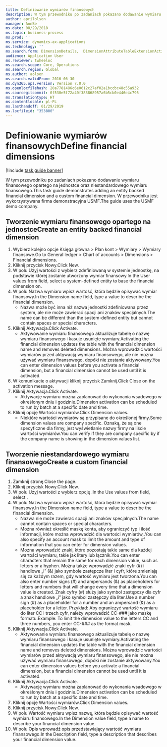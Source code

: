 ```yaml
---
title: Definiowanie wymiarów finansowych
description: W tym przewodniku po zadaniach pokazano dodawanie wymiaru finansowego opartego na jednostce oraz niestandardowego wymiaru finansowego.
author: aprilolson
manager: AnnBe
ms.date: 08/29/2018
ms.topic: business-process
ms.prod: ''
ms.service: dynamics-ax-applications
ms.technology: ''
ms.search.form: DimensionDetails,  DimensionAttributeTableExtensionActivate, DimensionValueDetails
audience: Application User
ms.reviewer: twheeloc
ms.search.scope: Core, Operations
ms.search.region: Global
ms.author: aolson
ms.search.validFrom: 2016-06-30
ms.dyn365.ops.version: Version 7.0.0
ms.openlocfilehash: 20a7781486c6e0612c27af02a1bccbc48c55a932
ms.sourcegitcommit: 0f530e5f72a40f383868957a6b5cb0e446e4c795
ms.translationtype: HT
ms.contentlocale: pl-PL
ms.lasthandoff: 01/29/2019
ms.locfileid: "353800"
---
```

# <a name="define-financial-dimensions"></a><span data-ttu-id="15696-103">Definiowanie wymiarów finansowych</span><span class="sxs-lookup"><span data-stu-id="15696-103">Define financial dimensions</span></span>

[!include [task guide banner](../../includes/task-guide-banner.md)]

<span data-ttu-id="15696-104">W tym przewodniku po zadaniach pokazano dodawanie wymiaru finansowego opartego na jednostce oraz niestandardowego wymiaru finansowego.</span><span class="sxs-lookup"><span data-stu-id="15696-104">This task guide demonstrates adding an entity backed financial dimension and a custom financial dimension.</span></span>  <span data-ttu-id="15696-105">W przewodniku jest wykorzystywana firma demonstracyjna USMF.</span><span class="sxs-lookup"><span data-stu-id="15696-105">The guide uses the USMF demo company.</span></span>


## <a name="create-an-entity-backed-financial-dimension"></a><span data-ttu-id="15696-106">Tworzenie wymiaru finansowego opartego na jednostce</span><span class="sxs-lookup"><span data-stu-id="15696-106">Create an entity backed financial dimension</span></span>
1. <span data-ttu-id="15696-107">Wybierz kolejno opcje Księga główna > Plan kont > Wymiary > Wymiary finansowe.</span><span class="sxs-lookup"><span data-stu-id="15696-107">Go to General ledger > Chart of accounts > Dimensions > Financial dimensions.</span></span>
2. <span data-ttu-id="15696-108">Kliknij przycisk Nowy.</span><span class="sxs-lookup"><span data-stu-id="15696-108">Click New.</span></span>
3. <span data-ttu-id="15696-109">W polu Użyj wartości z wybierz zdefiniowaną w systemie jednostkę, na podstawie której zostanie utworzony wymiar finansowy.</span><span class="sxs-lookup"><span data-stu-id="15696-109">In the User values from field, select a system-defined entity to base the financial dimension on.</span></span> 
4. <span data-ttu-id="15696-110">W polu Nazwa wymiaru wpisz wartość, która będzie opisywać wymiar finansowy.</span><span class="sxs-lookup"><span data-stu-id="15696-110">In the Dimension name field, type a value to describe the financial dimension.</span></span>
    * <span data-ttu-id="15696-111">Nazwa może być inna niż nazwa jednostki zdefiniowana przez system, ale nie może zawierać spacji ani znaków specjalnych.</span><span class="sxs-lookup"><span data-stu-id="15696-111">The name can be different than the system-defined entity but cannot contain spaces or special characters.</span></span>  
5. <span data-ttu-id="15696-112">Kliknij Aktywacja.</span><span class="sxs-lookup"><span data-stu-id="15696-112">Click Activate.</span></span>
    * <span data-ttu-id="15696-113">Aktywowanie wymiaru finansowego aktualizuje tabelę o nazwę wymiaru finansowego i kasuje usunięte wymiary.</span><span class="sxs-lookup"><span data-stu-id="15696-113">Activating the financial dimension updates the table with the financial dimension name and removes deleted dimensions.</span></span> <span data-ttu-id="15696-114">Można wprowadzić wartości wymiarów przed aktywacją wymiaru finansowego, ale nie można używać wymiaru finansowego, dopóki nie zostanie aktywowany.</span><span class="sxs-lookup"><span data-stu-id="15696-114">You can enter dimension values before you activate a financial dimension, but a financial dimension cannot be used until it is activated.</span></span>  
6. <span data-ttu-id="15696-115">W komunikacie o aktywacji kliknij przycisk Zamknij.</span><span class="sxs-lookup"><span data-stu-id="15696-115">Click Close on the activation message.</span></span>
7. <span data-ttu-id="15696-116">Kliknij Aktywacja.</span><span class="sxs-lookup"><span data-stu-id="15696-116">Click Activate.</span></span>
    * <span data-ttu-id="15696-117">Aktywację wymiaru można zaplanować do wykonania wsadowego w określonym dniu i godzinie.</span><span class="sxs-lookup"><span data-stu-id="15696-117">Dimension activation can be scheduled to run by batch at a specific date and time.</span></span>  
8. <span data-ttu-id="15696-118">Kliknij opcję Wartości wymiarów.</span><span class="sxs-lookup"><span data-stu-id="15696-118">Click Dimension values.</span></span>
    * <span data-ttu-id="15696-119">Niektóre wartości wymiarów są przypisane do określonej firmy.</span><span class="sxs-lookup"><span data-stu-id="15696-119">Some dimension values are company specific.</span></span> <span data-ttu-id="15696-120">Oznaką, że są one specyficzne dla firmy, jest wyświetlanie nazwy firmy na liście wartości wymiarów.</span><span class="sxs-lookup"><span data-stu-id="15696-120">You can verify if they are company specific by if the company name is showing in the dimension values list.</span></span>  

## <a name="create-a-custom-financial-dimension"></a><span data-ttu-id="15696-121">Tworzenie niestandardowego wymiaru finansowego</span><span class="sxs-lookup"><span data-stu-id="15696-121">Create a custom financial dimension</span></span>
1. <span data-ttu-id="15696-122">Zamknij stronę.</span><span class="sxs-lookup"><span data-stu-id="15696-122">Close the page.</span></span>
2. <span data-ttu-id="15696-123">Kliknij przycisk Nowy.</span><span class="sxs-lookup"><span data-stu-id="15696-123">Click New.</span></span>
3. <span data-ttu-id="15696-124">W polu Użyj wartości z wybierz opcję <Custom dimension>.</span><span class="sxs-lookup"><span data-stu-id="15696-124">In the Use values from field, select <Custom dimension>.</span></span>
4. <span data-ttu-id="15696-125">W polu Nazwa wymiaru wpisz wartość, która będzie opisywać wymiar finansowy.</span><span class="sxs-lookup"><span data-stu-id="15696-125">In the Dimension name field, type a value to describe the financial dimension.</span></span>
    * <span data-ttu-id="15696-126">Nazwa nie może zawierać spacji ani znaków specjalnych.</span><span class="sxs-lookup"><span data-stu-id="15696-126">The name cannot contain spaces or special characters.</span></span>  
    * <span data-ttu-id="15696-127">Można również określić maskę konta, aby ograniczyć typ i ilość informacji, które można wprowadzić dla wartości wymiarów,.</span><span class="sxs-lookup"><span data-stu-id="15696-127">You can also specify an account mask to limit the amount and type of information that you can enter for dimension values.</span></span>   
    * <span data-ttu-id="15696-128">Można wprowadzić znaki, które pozostają takie same dla każdej wartości wymiaru, takie jak litery lub łącznik.</span><span class="sxs-lookup"><span data-stu-id="15696-128">You can enter characters that remain the same for each dimension value, such as letters or a hyphen.</span></span> <span data-ttu-id="15696-129">Można także wprowadzić znaki cyfr (#) i handlowe „i” (&) jako symbole zastępcze liter i cyfr, które zmieniają się za każdym razem, gdy wartość wymiaru jest tworzona.</span><span class="sxs-lookup"><span data-stu-id="15696-129">You can also enter number signs (#) and ampersands (&) as placeholders for letters and numbers that will change every time that a dimension value is created.</span></span> <span data-ttu-id="15696-130">Znak cyfry (#) służy jako symbol zastępczy dla cyfr a znak handlowe „i” jako symbol zastępczy dla liter.</span><span class="sxs-lookup"><span data-stu-id="15696-130">Use a number sign (#) as a placeholder for a number and an ampersand (&) as a placeholder for a letter.</span></span>  <span data-ttu-id="15696-131">Przykład: Aby ograniczyć wartość wymiaru do liter CC i trzech cyfr, należy wprowadzić CC-### jako maskę formatu.</span><span class="sxs-lookup"><span data-stu-id="15696-131">Example: To limit the dimension value to the letters CC and three numbers, you enter CC-### as the format mask.</span></span>  
5. <span data-ttu-id="15696-132">Kliknij Aktywacja.</span><span class="sxs-lookup"><span data-stu-id="15696-132">Click Activate.</span></span>
    * <span data-ttu-id="15696-133">Aktywowanie wymiaru finansowego aktualizuje tabelę o nazwę wymiaru finansowego i kasuje usunięte wymiary.</span><span class="sxs-lookup"><span data-stu-id="15696-133">Activating the financial dimension updates the table with the financial dimension name and removes deleted dimensions.</span></span> <span data-ttu-id="15696-134">Można wprowadzić wartości wymiarów przed aktywacją wymiaru finansowego, ale nie można używać wymiaru finansowego, dopóki nie zostanie aktywowany.</span><span class="sxs-lookup"><span data-stu-id="15696-134">You can enter dimension values before you activate a financial dimension, but a financial dimension cannot be used until it is activated.</span></span>  
6. <span data-ttu-id="15696-135">Kliknij Aktywacja.</span><span class="sxs-lookup"><span data-stu-id="15696-135">Click Activate.</span></span>
    * <span data-ttu-id="15696-136">Aktywację wymiaru można zaplanować do wykonania wsadowego w określonym dniu i godzinie.</span><span class="sxs-lookup"><span data-stu-id="15696-136">Dimension activation can be scheduled to run by batch at a specific date and time.</span></span>  
7. <span data-ttu-id="15696-137">Kliknij opcję Wartości wymiarów.</span><span class="sxs-lookup"><span data-stu-id="15696-137">Click Dimension values.</span></span>
8. <span data-ttu-id="15696-138">Kliknij przycisk Nowy.</span><span class="sxs-lookup"><span data-stu-id="15696-138">Click New.</span></span>
9. <span data-ttu-id="15696-139">W polu Wartość wymiaru wpisz nazwę, która będzie opisywać wartość wymiaru finansowego.</span><span class="sxs-lookup"><span data-stu-id="15696-139">In the Dimension value field, type a name to describe your financial dimension value.</span></span>
10. <span data-ttu-id="15696-140">W polu Opis wprowadź opis przedstawiający wartość wymiaru finansowego.</span><span class="sxs-lookup"><span data-stu-id="15696-140">In the Description field, type a description that describes your financial dimension value.</span></span>

